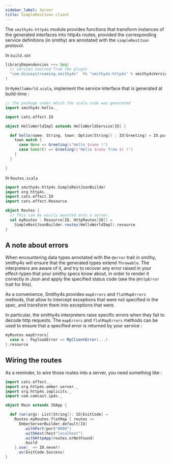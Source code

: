 ```yaml
---
sidebar_label: Server
title: SimpleRestJson client
---
```


The `smithy4s-http4s` module provides functions that transform instances of the generated interfaces into http4s routes, provided the corresponding service definitions (in smithy) are  annotated with the `simpleRestJson` protocol.

In `build.sbt`

```scala
libraryDependencies ++= Seq(
  // version sourced from the plugin
  "com.disneystreaming.smithy4s"  %% "smithy4s-http4s" % smithy4sVersion.value
)
```

In `MyHelloWorld.scala`, implement the service interface that is generated at build-time :

```scala mdoc:silent
// the package under which the scala code was generated
import smithy4s.hello._

import cats.effect.IO

object HelloWorldImpl extends HelloWorldService[IO] {

  def hello(name: String, town: Option[String]) : IO[Greeting] = IO.pure {
    town match {
      case None => Greeting(s"Hello $name !")
      case Some(t) => Greeting(s"Hello $name from $t !")
    }
  }

}
```

In `Routes.scala`

```scala mdoc:silent
import smithy4s.http4s.SimpleRestJsonBuilder
import org.http4s._
import cats.effect.IO
import cats.effect.Resource

object Routes {
  // This can be easily mounted onto a server.
  val myRoutes : Resource[IO, HttpRoutes[IO]] =
    SimpleRestJsonBuilder.routes(HelloWorldImpl).resource
}
```

## A note about errors

When encountering data types annotated with the `@error` trait in smithy, smithy4s will ensure that the generated types extend `Throwable`. The interpreters are aware of it, and try to recover any error raised in your effect-types that your smithy specs know about, in order to render it correctly in Json and apply the specified status code (see the `@httpError` trait for this).

As a convenience, Smithy4s provides `mapErrors` and `flatMapErrors` methods, that allow to intercept exceptions that were not specified in the spec, and transform them into exceptions that were.

In particular, the smithy4s interpreters raise specific errors when they fail to decode http requests. The `mapErrors` and `flatMapErrors` methods can be used to ensure that a specified error is returned by your service :

```scala
myRoutes.mapErrors{
  case e : PayloadError => MyClientError(...)
}.resource
```

## Wiring the routes

As a reminder, to wire those routes into a server, you need something like :

```scala mdoc:compile-only
import cats.effect._
import org.http4s.ember.server._
import org.http4s.implicits._
import com.comcast.ip4s._

object Main extends IOApp {

  def run(args: List[String]): IO[ExitCode] =
    Routes.myRoutes.flatMap { routes =>
      EmberServerBuilder.default[IO]
        .withPort(port"9000")
        .withHost(host"localhost")
        .withHttpApp(routes.orNotFound)
        .build
    }.use(_ => IO.never)
     .as(ExitCode.Success)
}
```
